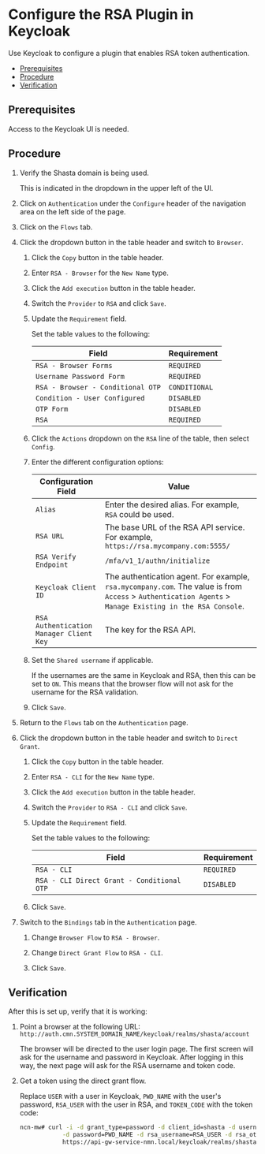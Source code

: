 # Configure the RSA Plugin in Keycloak

Use Keycloak to configure a plugin that enables RSA token authentication.

- [Prerequisites](#prerequisites)
- [Procedure](#procedure)
- [Verification](#verification)

## Prerequisites

Access to the Keycloak UI is needed.

## Procedure

1. Verify the Shasta domain is being used.

    This is indicated in the dropdown in the upper left of the UI.

1. Click on `Authentication` under the `Configure` header of the navigation area on the left side of the page.

1. Click on the `Flows` tab.

1. Click the dropdown button in the table header and switch to `Browser`.

    1. Click the `Copy` button in the table header.

    1. Enter `RSA - Browser` for the `New Name` type.

    1. Click the `Add execution` button in the table header.

    1. Switch the `Provider` to `RSA` and click `Save`.

    1. Update the `Requirement` field.

        Set the table values to the following:

        |Field|Requirement|
        |-----|-----------|
        |`RSA - Browser Forms`|`REQUIRED`|
        |`Username Password Form`|`REQUIRED`|
        |`RSA - Browser - Conditional OTP`|`CONDITIONAL`|
        |`Condition - User Configured`|`DISABLED`|
        |`OTP Form`|`DISABLED`|
        |`RSA`|`REQUIRED`|

    1. Click the `Actions` dropdown on the `RSA` line of the table, then select `Config`.

    1. Enter the different configuration options:

        | Configuration Field                   | Value                                                        |
        | ------------------------------------- | ------------------------------------------------------------ |
        | `Alias`                                 | Enter the desired alias. For example, `RSA` could be used.   |
        | `RSA URL`                               | The base URL of the RSA API service. For example, `https://rsa.mycompany.com:5555/` |
        | `RSA Verify Endpoint`                   | `/mfa/v1_1/authn/initialize`                                 |
        | `Keycloak Client ID`                    | The authentication agent. For example, `rsa.mycompany.com`. The value is from `Access` \> `Authentication Agents` \> `Manage Existing in the RSA Console`. |
        | `RSA Authentication Manager Client Key` | The key for the RSA API.                                     |

    1. Set the `Shared username` if applicable.

       If the usernames are the same in Keycloak and RSA, then this can be set to `ON`. This means that the browser flow will not ask for the username for the RSA validation.

    1. Click `Save`.

1. Return to the `Flows` tab on the `Authentication` page.

1. Click the dropdown button in the table header and switch to `Direct Grant`.

    1. Click the `Copy` button in the table header.

    1. Enter `RSA - CLI` for the `New Name` type.

    1. Click the `Add execution` button in the table header.

    1. Switch the `Provider` to `RSA - CLI` and click `Save`.

    1. Update the `Requirement` field.

        Set the table values to the following:

        |Field|Requirement|
        |-----|-----------|
        |`RSA - CLI`|`REQUIRED`|
        |`RSA - CLI Direct Grant - Conditional OTP`|`DISABLED`|

    1. Click `Save`.

1. Switch to the `Bindings` tab in the `Authentication` page.

    1. Change `Browser Flow` to `RSA - Browser`.

    1. Change `Direct Grant Flow` to `RSA - CLI`.

    1. Click `Save`.

## Verification

After this is set up, verify that it is working:

1. Point a browser at the following URL: `http://auth.cmn.SYSTEM_DOMAIN_NAME/keycloak/realms/shasta/account`

    The browser will be directed to the user login page. The first screen will ask for the username and password in Keycloak. After logging in this way, the next page will ask for the RSA username and token code.

1. Get a token using the direct grant flow.

    Replace `USER` with a user in Keycloak, `PWD_NAME` with the user's password, `RSA_USER` with the user in RSA, and `TOKEN_CODE` with the token code:

    ```bash
    ncn-mw# curl -i -d grant_type=password -d client_id=shasta -d username=USER \
                -d password=PWD_NAME -d rsa_username=RSA_USER -d rsa_otp=TOKEN_CODE \
                https://api-gw-service-nmn.local/keycloak/realms/shasta/protocol/openid-connect/token
    ```
